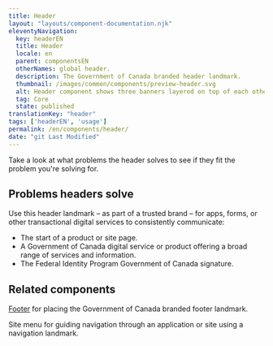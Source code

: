 ```yaml
---
title: Header
layout: "layouts/component-documentation.njk"
eleventyNavigation:
  key: headerEN
  title: Header
  locale: en
  parent: componentsEN
  otherNames: global header.
  description: The Government of Canada branded header landmark.
  thumbnail: /images/common/components/preview-header.svg
  alt: Header component shows three banners layered on top of each other where the first one, the phase banner a dark blue box with white outlined box representing the phase of the site followed by a light blue box representing text explaining the phase. The second banner shows the federal identity composed of the Canada flag with boxes representing the text, followed by a grey box underlined in blue representing the language toggle. The last banner shows the site menu displayed by a large grey box, that has a dark blue box and 2 grey boxes representing the menu links.
  tag: Core
  state: published
translationKey: "header"
tags: ['headerEN', 'usage']
permalink: /en/components/header/
date: "git Last Modified"
---
```


Take a look at what problems the header solves to see if they fit the problem you're solving for.

## Problems headers solve

Use this header landmark – as part of a trusted brand – for apps, forms, or other transactional digital services to consistently communicate:

- The start of a product or site page.
- A Government of Canada digital service or product offering a broad range of services and information.
- The Federal Identity Program Government of Canada signature.

<article class="bg-full-width bg-dark text-light pt-500 pb-400 my-500">
  <h2 class="mt-0 mb-400">Related components</h2>

  <a href="{{ links.footer }}" class="link-light">Footer</a> for placing the Government of Canada branded footer landmark.

  Site menu for guiding navigation through an application or site using a navigation landmark.
</article>
